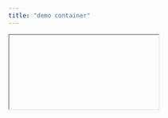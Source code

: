 ```yaml
---
title: "demo container"
---
```

<iframe scr="https://stackblitz.com/edit/web-platform-bqnqrw?embed=1&hideExplorer=1&hideNavigation=1&view=preview"></iframe>